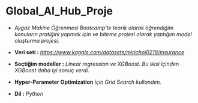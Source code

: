 # Global_AI_Hub_Proje
- *Aygaz Makine Öğrenmesi Bootcamp'te teorik olarak öğrendiğim konuların pratiğini yapmak için ve bitirme projesi olarak yaptığım model oluşturma projesi.*

- **Veri seti :** *https://www.kaggle.com/datasets/mirichoi0218/insurance*

- **Seçtiğim modeller :** *Linear regression ve XGBoost. Bu ikisi içinden XGBoost daha iyi sonuç verdi.*

- **Hyper-Parameter Optimization** *için Grid Search kullandım.*

- **Dil :** *Python*
